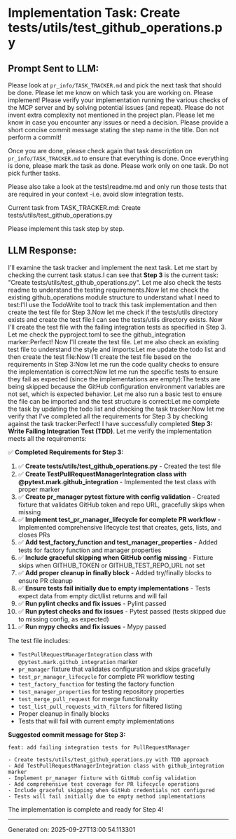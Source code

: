 # Implementation Task: Create tests/utils/test_github_operations.py

## Prompt Sent to LLM:
Please look at `pr_info/TASK_TRACKER.md` and pick the next task that should be done.
Please let me know on which task you are working on.
Please implement!
Please verify your implementation running the various checks of the MCP server and by solving potential issues (and repeat).
Please do not invent extra complexity not mentioned in the project plan.
Please let me know in case you encounter any issues or need a decision.
Please provide a short concise commit message stating the step name in the title. Don not perform a commit!

Once you are done, please check again that task description on `pr_info/TASK_TRACKER.md` to ensure that everything is done.
Once everything is done, please mark the task as done.
Please work only on one task. Do not pick further tasks.

Please also take a look at the tests\readme.md and only run those tests that are required in your context -i.e. avoid slow integration tests.

Current task from TASK_TRACKER.md: Create tests/utils/test_github_operations.py

Please implement this task step by step.

## LLM Response:
I'll examine the task tracker and implement the next task. Let me start by checking the current task status.I can see that **Step 3** is the current task: "Create tests/utils/test_github_operations.py". Let me also check the tests readme to understand the testing requirements.Now let me check the existing github_operations module structure to understand what I need to test:I'll use the TodoWrite tool to track this task implementation and then create the test file for Step 3.Now let me check if the tests/utils directory exists and create the test file:I can see the tests/utils directory exists. Now I'll create the test file with the failing integration tests as specified in Step 3. Let me check the pyproject.toml to see the github_integration marker:Perfect! Now I'll create the test file. Let me also check an existing test file to understand the style and imports:Let me update the todo list and then create the test file:Now I'll create the test file based on the requirements in Step 3:Now let me run the code quality checks to ensure the implementation is correct:Now let me run the specific tests to ensure they fail as expected (since the implementations are empty):The tests are being skipped because the GitHub configuration environment variables are not set, which is expected behavior. Let me also run a basic test to ensure the file can be imported and the test structure is correct:Let me complete the task by updating the todo list and checking the task tracker:Now let me verify that I've completed all the requirements for Step 3 by checking against the task tracker:Perfect! I have successfully completed **Step 3: Write Failing Integration Test (TDD)**. Let me verify the implementation meets all the requirements:

✅ **Completed Requirements for Step 3:**

1. ✅ **Create tests/utils/test_github_operations.py** - Created the test file
2. ✅ **Create TestPullRequestManagerIntegration class with @pytest.mark.github_integration** - Implemented the test class with proper marker
3. ✅ **Create pr_manager pytest fixture with config validation** - Created fixture that validates GitHub token and repo URL, gracefully skips when missing
4. ✅ **Implement test_pr_manager_lifecycle for complete PR workflow** - Implemented comprehensive lifecycle test that creates, gets, lists, and closes PRs
5. ✅ **Add test_factory_function and test_manager_properties** - Added tests for factory function and manager properties
6. ✅ **Include graceful skipping when GitHub config missing** - Fixture skips when GITHUB_TOKEN or GITHUB_TEST_REPO_URL not set
7. ✅ **Add proper cleanup in finally block** - Added try/finally blocks to ensure PR cleanup
8. ✅ **Ensure tests fail initially due to empty implementations** - Tests expect data from empty dict/list returns and will fail
9. ✅ **Run pylint checks and fix issues** - Pylint passed
10. ✅ **Run pytest checks and fix issues** - Pytest passed (tests skipped due to missing config, as expected)
11. ✅ **Run mypy checks and fix issues** - Mypy passed

The test file includes:
- `TestPullRequestManagerIntegration` class with `@pytest.mark.github_integration` marker
- `pr_manager` fixture that validates configuration and skips gracefully
- `test_pr_manager_lifecycle` for complete PR workflow testing
- `test_factory_function` for testing the factory function
- `test_manager_properties` for testing repository properties  
- `test_merge_pull_request` for merge functionality
- `test_list_pull_requests_with_filters` for filtered listing
- Proper cleanup in finally blocks
- Tests that will fail with current empty implementations

**Suggested commit message for Step 3:**
```
feat: add failing integration tests for PullRequestManager

- Create tests/utils/test_github_operations.py with TDD approach
- Add TestPullRequestManagerIntegration class with github_integration marker
- Implement pr_manager fixture with GitHub config validation
- Add comprehensive test coverage for PR lifecycle operations
- Include graceful skipping when GitHub credentials not configured
- Tests will fail initially due to empty method implementations
```

The implementation is complete and ready for Step 4!

---
Generated on: 2025-09-27T13:00:54.113301